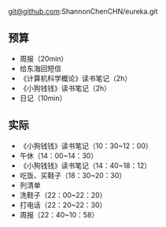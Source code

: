 
git@github.com:ShannonChenCHN/eureka.git


## 预算
- 周报（20min）
- 给东海回短信
- 《计算机科学概论》读书笔记（2h）
- 《小狗钱钱》读书笔记（2h）
- 日记（10min）


## 实际

- 《小狗钱钱》读书笔记（10：30~12：00）
- 午休（14：00~14：30）
- 《小狗钱钱》读书笔记（14：40~18：12）
- 吃饭、买鞋子（18：30~20：30）
- 列清单
- 洗鞋子（22：00~22：20）
- 打电话（22：20~22：30）
- 周报（22：40~10：58）

